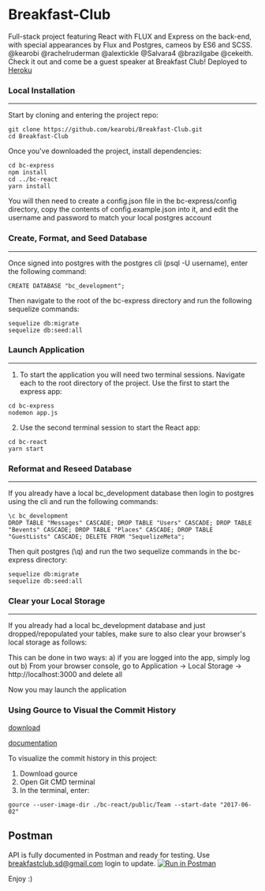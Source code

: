 # Breakfast-Club
Full-stack project featuring React with FLUX and Express on the back-end, with special appearances by Flux and Postgres, cameos by ES6 and SCSS. @kearobi @rachelruderman @alextickle @Salvara4 @brazilgabe @cekeith. Check it out and come be a guest speaker at Breakfast Club! Deployed to [Heroku](https://breakfast-club.herokuapp.com/)

### Local Installation
---
Start by cloning and entering the project repo:

```
git clone https://github.com/kearobi/Breakfast-Club.git
cd Breakfast-Club
```

Once you've downloaded the project, install dependencies:

```
cd bc-express
npm install
cd ../bc-react
yarn install
```

You will then need to create a config.json file in the bc-express/config directory, copy the contents of config.example.json into it,
and edit the username and password to match your local postgres account

### Create, Format, and Seed Database
---

Once signed into postgres with the postgres cli (psql -U username), enter the following command:

```
CREATE DATABASE "bc_development";
```

Then navigate to the root of the bc-express directory and run the following sequelize commands:

```
sequelize db:migrate
sequelize db:seed:all
```


### Launch Application
---

1. To start the application you will need two terminal sessions. Navigate each to the root directory of the project. Use the first to start the express app:

```
cd bc-express
nodemon app.js
```


2. Use the second terminal session to start the React app:

```
cd bc-react
yarn start
```


### Reformat and Reseed Database
---

 If you already have a local bc_development database then login to postgres using the cli and run the following commands:

```
\c bc_development
DROP TABLE "Messages" CASCADE; DROP TABLE "Users" CASCADE; DROP TABLE "Bevents" CASCADE; DROP TABLE "Places" CASCADE; DROP TABLE "GuestLists" CASCADE; DELETE FROM "SequelizeMeta";
```

Then quit postgres (\q) and run the two sequelize commands in the bc-express directory:

```
sequelize db:migrate
sequelize db:seed:all
```


### Clear your Local Storage
---
If you already had a local bc_development database and just dropped/repopulated your tables, make sure to also clear your browser's local storage as follows:

This can be done in two ways:
a) if you are logged into the app, simply log out
b) From your browser console, go to Application -> Local Storage -> http://localhost:3000 and delete all

Now you may launch the application


### Using Gource to Visual the Commit History

[download](http://gource.io/)

[documentation](https://github.com/acaudwell/Gource)

To visualize the commit history in this project:
1. Download gource
2. Open  Git CMD terminal
3. In the terminal, enter:

```
gource --user-image-dir ./bc-react/public/Team --start-date "2017-06-02"
```

## Postman
API is fully documented in Postman and ready for testing. Use breakfastclub.sd@gmail.com login to update.
[![Run in Postman](https://run.pstmn.io/button.svg)](https://app.getpostman.com/run-collection/e68eba690b78729afee8)

Enjoy :)

